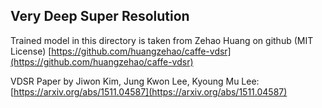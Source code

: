 Very Deep Super Resolution
--------------------------
Trained model in this directory is taken from Zehao Huang on github (MIT License)
[https://github.com/huangzehao/caffe-vdsr](https://github.com/huangzehao/caffe-vdsr)

VDSR Paper by Jiwon Kim, Jung Kwon Lee, Kyoung Mu Lee:
[https://arxiv.org/abs/1511.04587](https://arxiv.org/abs/1511.04587)
